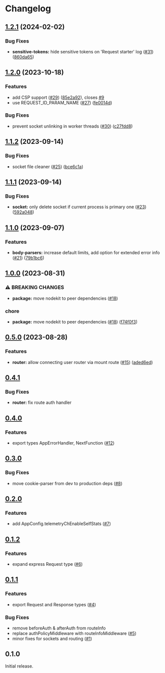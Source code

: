# Changelog

## [1.2.1](https://github.com/gravity-ui/expresskit/compare/v1.2.0...v1.2.1) (2024-02-02)


### Bug Fixes

* **sensitive-tokens:** hide sensitive tokens on 'Request starter' log ([#31](https://github.com/gravity-ui/expresskit/issues/31)) ([860da65](https://github.com/gravity-ui/expresskit/commit/860da6530beeb158fafcee6b7e2fdbb3aa2b0fb9))

## [1.2.0](https://github.com/gravity-ui/expresskit/compare/v1.1.2...v1.2.0) (2023-10-18)


### Features

* add CSP support ([#29](https://github.com/gravity-ui/expresskit/issues/29)) ([85e2a92](https://github.com/gravity-ui/expresskit/commit/85e2a929a9c1d80d5cc6e213002207244225a085)), closes [#9](https://github.com/gravity-ui/expresskit/issues/9)
* use REQUEST_ID_PARAM_NAME ([#27](https://github.com/gravity-ui/expresskit/issues/27)) ([fe0014d](https://github.com/gravity-ui/expresskit/commit/fe0014d46abd196e6953d2a05f756acf6b5b24bc))


### Bug Fixes

* prevent socket unlinking in worker threads ([#30](https://github.com/gravity-ui/expresskit/issues/30)) ([c27fdd8](https://github.com/gravity-ui/expresskit/commit/c27fdd85a9267cde2468d966bbdab54d0caa904e))

## [1.1.2](https://github.com/gravity-ui/expresskit/compare/v1.1.1...v1.1.2) (2023-09-14)


### Bug Fixes

* socket file cleaner ([#25](https://github.com/gravity-ui/expresskit/issues/25)) ([bce6c1a](https://github.com/gravity-ui/expresskit/commit/bce6c1ad744c977ab6cfd2f9431ab24df9574f4b))

## [1.1.1](https://github.com/gravity-ui/expresskit/compare/v1.1.0...v1.1.1) (2023-09-14)


### Bug Fixes

* **socket:** only delete socket if current process is primary one ([#23](https://github.com/gravity-ui/expresskit/issues/23)) ([592a048](https://github.com/gravity-ui/expresskit/commit/592a0486008cb74dafcb3a88c84c5b286d814a2a))

## [1.1.0](https://github.com/gravity-ui/expresskit/compare/v1.0.0...v1.1.0) (2023-09-07)


### Features

* **body-parsers:** increase default limits, add option for extended error info ([#21](https://github.com/gravity-ui/expresskit/issues/21)) ([79b1bc6](https://github.com/gravity-ui/expresskit/commit/79b1bc606c9080a641375d8c9403b08f913b8b56))

## [1.0.0](https://github.com/gravity-ui/expresskit/compare/v0.5.0...v1.0.0) (2023-08-31)


### ⚠ BREAKING CHANGES

* **package:** move nodekit to peer dependencies ([#18](https://github.com/gravity-ui/expresskit/issues/18))

### chore

* **package:** move nodekit to peer dependencies ([#18](https://github.com/gravity-ui/expresskit/issues/18)) ([f74f0f3](https://github.com/gravity-ui/expresskit/commit/f74f0f3acf0e31a71fbcf8cb75518300416e5dbe))

## [0.5.0](https://github.com/gravity-ui/expresskit/compare/v0.4.1...v0.5.0) (2023-08-28)

### Features

* **router:** allow connecting user router via mount route ([#15](https://github.com/gravity-ui/expresskit/issues/15)) ([aded6ed](https://github.com/gravity-ui/expresskit/commit/aded6edbd46ed97dcd12950e02e08768c45697a9))

## [0.4.1](https://github.com/gravity-ui/expresskit/compare/v0.4.0...v0.4.1)

### Bug Fixes

- **router:** fix route auth handler

## [0.4.0](https://github.com/gravity-ui/expresskit/compare/v0.3.0...v0.4.0)

### Features

* export types AppErrorHandler, NextFunction ([#12](https://github.com/gravity-ui/expresskit/issues/12))

## [0.3.0](https://github.com/gravity-ui/expresskit/compare/v0.2.0...v0.3.0)

### Bug Fixes

* move cookie-parser from dev to production deps ([#8](https://github.com/gravity-ui/expresskit/issues/8))

## [0.2.0](https://github.com/gravity-ui/expresskit/compare/v0.1.0...v0.2.0)

### Features

* add AppConfig.telemetryChEnableSelfStats ([#7](https://github.com/gravity-ui/expresskit/issues/7))

## [0.1.2](https://github.com/gravity-ui/expresskit/compare/v0.1.1...v0.1.2)

### Features

* expand express Request type ([#6](https://github.com/gravity-ui/expresskit/issues/6))

## [0.1.1](https://github.com/gravity-ui/expresskit/compare/v0.1.0...v0.1.1)

### Features

* export Request and Response types ([#4](https://github.com/gravity-ui/expresskit/issues/4))

### Bug Fixes

* remove beforeAuth & afterAuth from routeInfo
* replace authPolicyMiddleware with routeInfoMiddleware ([#5](https://github.com/gravity-ui/expresskit/issues/5))
* minor fixes for sockets and routing ([#1](https://github.com/gravity-ui/expresskit/issues/1))

## 0.1.0

Initial release.
